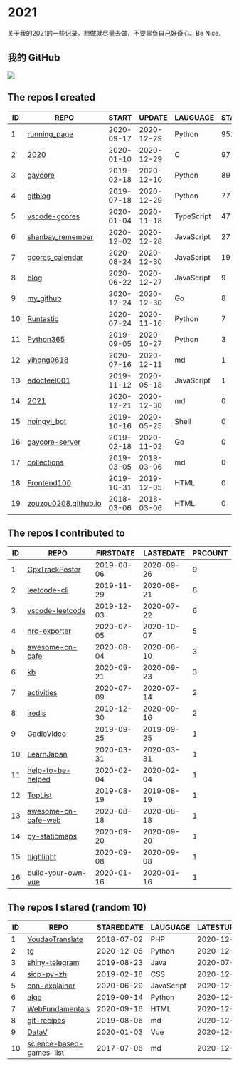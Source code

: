 # 2021
关于我的2021的一些记录。想做就尽量去做，不要辜负自己好奇心。Be Nice.

## 我的 GitHub
<img align="middle" src="https://github-readme-stats-1.yihong0618.vercel.app/api?username=yihong0618&show_icons=true&&&hide_title=true" />

<!--START_SECTION:my_github-->
## The repos I created
| ID |                                    REPO                                    |   START    |   UPDATE   |  LAUGUAGE  | STARS |
|----|----------------------------------------------------------------------------|------------|------------|------------|-------|
|  1 | [running_page](https://github.com/yihong0618/running_page)                 | 2020-09-17 | 2020-12-29 | Python     |   952 |
|  2 | [2020](https://github.com/yihong0618/2020)                                 | 2020-01-10 | 2020-12-29 | C          |    97 |
|  3 | [gaycore](https://github.com/yihong0618/gaycore)                           | 2019-02-18 | 2020-12-10 | Python     |    89 |
|  4 | [gitblog](https://github.com/yihong0618/gitblog)                           | 2019-07-18 | 2020-12-29 | Python     |    77 |
|  5 | [vscode-gcores](https://github.com/yihong0618/vscode-gcores)               | 2020-01-04 | 2020-11-18 | TypeScript |    47 |
|  6 | [shanbay_remember](https://github.com/yihong0618/shanbay_remember)         | 2020-12-02 | 2020-12-28 | JavaScript |    27 |
|  7 | [gcores_calendar](https://github.com/yihong0618/gcores_calendar)           | 2020-08-24 | 2020-12-30 | JavaScript |    19 |
|  8 | [blog](https://github.com/yihong0618/blog)                                 | 2020-06-22 | 2020-12-27 | JavaScript |     9 |
|  9 | [my_github](https://github.com/yihong0618/my_github)                       | 2020-12-24 | 2020-12-30 | Go         |     8 |
| 10 | [Runtastic](https://github.com/yihong0618/Runtastic)                       | 2020-07-24 | 2020-11-16 | Python     |     7 |
| 11 | [Python365](https://github.com/yihong0618/Python365)                       | 2019-09-05 | 2020-10-27 | Python     |     3 |
| 12 | [yihong0618](https://github.com/yihong0618/yihong0618)                     | 2020-07-16 | 2020-12-11 | md         |     1 |
| 13 | [edocteel001](https://github.com/yihong0618/edocteel001)                   | 2019-11-12 | 2020-05-18 | JavaScript |     1 |
| 14 | [2021](https://github.com/yihong0618/2021)                                 | 2020-12-21 | 2020-12-30 | md         |     0 |
| 15 | [hoingyi_bot](https://github.com/yihong0618/hoingyi_bot)                   | 2019-10-16 | 2020-05-25 | Shell      |     0 |
| 16 | [gaycore-server](https://github.com/yihong0618/gaycore-server)             | 2019-02-18 | 2020-11-02 | Go         |     0 |
| 17 | [collections](https://github.com/yihong0618/collections)                   | 2019-03-05 | 2019-03-06 | md         |     0 |
| 18 | [Frontend100](https://github.com/yihong0618/Frontend100)                   | 2019-10-31 | 2019-12-05 | HTML       |     0 |
| 19 | [zouzou0208.github.io](https://github.com/yihong0618/zouzou0208.github.io) | 2018-03-06 | 2018-03-06 | HTML       |     0 |

## The repos I contributed to
| ID |                                   REPO                                    | FIRSTDATE  | LASTEDATE  | PRCOUNT |
|----|---------------------------------------------------------------------------|------------|------------|---------|
|  1 | [GpxTrackPoster](https://github.com/flopp/GpxTrackPoster)                 | 2019-08-06 | 2020-09-26 |       9 |
|  2 | [leetcode-cli](https://github.com/leetcode-tools/leetcode-cli)            | 2019-11-29 | 2020-08-21 |       8 |
|  3 | [vscode-leetcode](https://github.com/LeetCode-OpenSource/vscode-leetcode) | 2019-12-03 | 2020-07-22 |       6 |
|  4 | [nrc-exporter](https://github.com/yasoob/nrc-exporter)                    | 2020-07-05 | 2020-10-07 |       5 |
|  5 | [awesome-cn-cafe](https://github.com/ElaWorkshop/awesome-cn-cafe)         | 2020-08-04 | 2020-08-10 |       3 |
|  6 | [kb](https://github.com/gnebbia/kb)                                       | 2020-09-21 | 2020-09-23 |       3 |
|  7 | [activities](https://github.com/flopp/activities)                         | 2020-07-09 | 2020-07-14 |       2 |
|  8 | [iredis](https://github.com/laixintao/iredis)                             | 2019-12-30 | 2020-09-16 |       2 |
|  9 | [GadioVideo](https://github.com/rabbitism/GadioVideo)                     | 2019-09-25 | 2019-09-25 |       1 |
| 10 | [LearnJapan](https://github.com/wizicer/LearnJapan)                       | 2020-03-31 | 2020-03-31 |       1 |
| 11 | [help-to-be-helped](https://github.com/xiaolai/help-to-be-helped)         | 2020-02-04 | 2020-02-04 |       1 |
| 12 | [TopList](https://github.com/tophubs/TopList)                             | 2019-08-19 | 2019-08-19 |       1 |
| 13 | [awesome-cn-cafe-web](https://github.com/antfu/awesome-cn-cafe-web)       | 2020-08-18 | 2020-08-18 |       1 |
| 14 | [py-staticmaps](https://github.com/flopp/py-staticmaps)                   | 2020-09-20 | 2020-09-20 |       1 |
| 15 | [highlight](https://github.com/wenyan-lang/highlight)                     | 2020-09-08 | 2020-09-08 |       1 |
| 16 | [build-your-own-vue](https://github.com/jackiewillen/build-your-own-vue)  | 2020-01-16 | 2020-01-16 |       1 |

## The repos I stared (random 10)
| ID |                                      REPO                                      | STAREDDATE |  LAUGUAGE  | LATESTUPDATE |
|----|--------------------------------------------------------------------------------|------------|------------|--------------|
|  1 | [YoudaoTranslate](https://github.com/wensonsmith/YoudaoTranslate)              | 2018-07-02 | PHP        | 2020-12-30   |
|  2 | [tg](https://github.com/paul-nameless/tg)                                      | 2020-12-06 | Python     | 2020-12-28   |
|  3 | [shiny-telegram](https://github.com/xkcoding/shiny-telegram)                   | 2019-08-23 | Java       | 2020-07-26   |
|  4 | [sicp-py-zh](https://github.com/wizardforcel/sicp-py-zh)                       | 2019-02-18 | CSS        | 2020-12-28   |
|  5 | [cnn-explainer](https://github.com/poloclub/cnn-explainer)                     | 2020-06-29 | JavaScript | 2020-12-29   |
|  6 | [algo](https://github.com/wangzheng0822/algo)                                  | 2019-09-14 | Python     | 2020-12-30   |
|  7 | [WebFundamentals](https://github.com/google/WebFundamentals)                   | 2020-09-16 | HTML       | 2020-12-30   |
|  8 | [git-recipes](https://github.com/geeeeeeeeek/git-recipes)                      | 2019-08-06 | md         | 2020-12-29   |
|  9 | [DataV](https://github.com/DataV-Team/DataV)                                   | 2020-01-03 | Vue        | 2020-12-30   |
| 10 | [science-based-games-list](https://github.com/stared/science-based-games-list) | 2017-07-06 | md         | 2020-12-27   |

<!--END_SECTION:my_github-->

